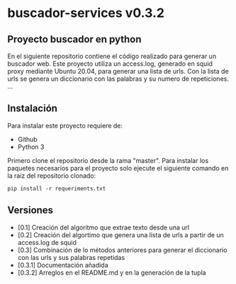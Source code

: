 # buscador-services v0.3.2

## Proyecto buscador en python
En el siguiente repositorio contiene el código realizado para generar un buscador web.
Este proyecto utiliza un access.log, generado en squid proxy mediante Ubuntu 20.04, para generar una lista de urls.
Con la lista de urls se genera un diccionario con las palabras y su numero de repeticiones.
...


## Instalación
Para instalar este proyecto requiere de:
- Github
- Python 3

Primero clone el repositorio desde la rama "master".
Para instalar los paquetes necesarios para el proyecto solo ejecute el siguiente comando en la raiz del repositorio clonado:
```
pip install -r requeriments.txt
```

## Versiones
- [0.1] Creación del algoritmo que extrae texto desde una url
- [0.2] Creación del algortimo que genera una lista de urls a partir de un access.log de squid
- [0.3] Combinación de lo métodos anteriores para generar el diccionario con las urls y sus palabras repetidas
- [0.3.1] Documentación añadida
- [0.3.2] Arreglos en el README.md y en la generación de la tupla

